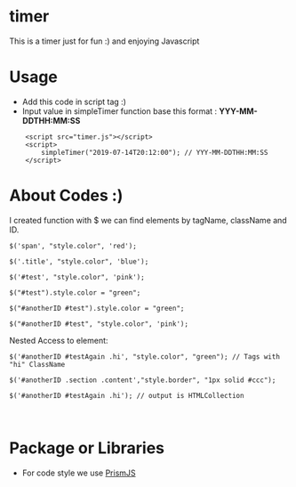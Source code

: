 # timer
This is a timer just for fun :) and enjoying Javascript

# Usage 

* Add this code in script tag :)
* Input value in simpleTimer function base this format : <b>YYY-MM-DDTHH:MM:SS</b>

```
    <script src="timer.js"></script>
    <script>
        simpleTimer("2019-07-14T20:12:00"); // YYY-MM-DDTHH:MM:SS
    </script>
```


# About Codes :)

I created function with $ we can find elements by tagName, className and ID.

```
$('span', "style.color", 'red');

$('.title', "style.color", 'blue');

$('#test', "style.color", 'pink');

$("#test").style.color = "green";

$("#anotherID #test").style.color = "green";

$("#anotherID #test", "style.color", 'pink');
```

Nested Access to element:
```
$('#anotherID #testAgain .hi', "style.color", "green"); // Tags with "hi" ClassName

$('#anotherID .section .content',"style.border", "1px solid #ccc");

$('#anotherID #testAgain .hi'); // output is HTMLCollection
```

</br>

# Package or Libraries

* For code style we use [PrismJS](https://prismjs.com/) 